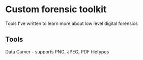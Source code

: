 # Custom forensic toolkit
Tools I've written to learn more about low level digital forensics

## Tools
Data Carver - supports PNG, JPEG, PDF filetypes
